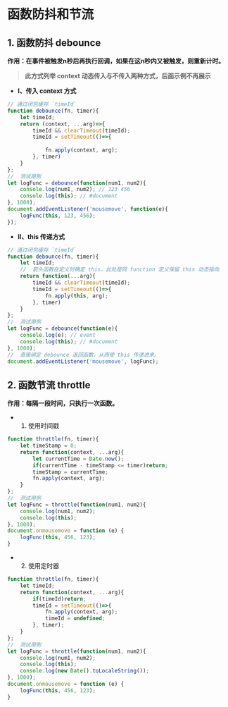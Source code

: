 <!--
 * @Author: monai
 * @Date: 2021-09-01 15:12:13
 * @LastEditors: monai
 * @LastEditTime: 2021-09-06 10:17:31
-->
# 函数防抖和节流

## 1. 函数防抖 debounce
**作用：在事件被触发n秒后再执行回调，如果在这n秒内又被触发，则重新计时。**
> **此方式列举 context 动态传入与不传入两种方式，后面示例不再展示**
 - **Ⅰ、传入 context 方式**
```javascript
// 通过闭包缓存 `timeId`
function debounce(fn, timer){
    let timeId;
    return (context, ...arg)=>{
        timeId && clearTimeout(timeId);
        timeId = setTimeout(()=>{
            
            fn.apply(context, arg);
        }, timer)
    }
};
//  测试用例
let logFunc = debounce(function(num1, num2){
    console.log(num1, num2); // 123 456
    console.log(this); // #document
}, 1000);
document.addEventListener('mousemove', function(e){
    logFunc(this, 123, 456);
});
```
 - **Ⅱ、this 传递方式**
```javascript
// 通过闭包缓存 `timeId`
function debounce(fn, timer){
    let timeId;
    //  箭头函数在定义时确定 this，此处是同 function 定义保留 this 动态指向
    return function(...arg){
        timeId && clearTimeout(timeId);
        timeId = setTimeout(()=>{
            fn.apply(this, arg);
        }, timer)
    }
};
//  测试用例
let logFunc = debounce(function(e){
    console.log(e); // event
    console.log(this); // #document
}, 1000);
//  直接绑定 debounce 返回函数，从而使 this 传递进来。
document.addEventListener('mousemove', logFunc);
```
## 2. 函数节流 throttle
**作用：每隔一段时间，只执行一次函数。**

- 1. 使用时间戳
```javascript
function throttle(fn, timer){
    let timeStamp = 0;
    return function(context, ...arg){
        let currentTime = Date.now();
        if(currentTime - timeStamp <= timer)return;
        timeStamp = currentTime;
        fn.apply(context, arg);
    }
};
//  测试用例
let logFunc = throttle(function(num1, num2){
    console.log(num1, num2);
    console.log(this);
}, 1000);
document.onmousemove = function (e) {
    logFunc(this, 456, 123);
}
```

- 2. 使用定时器
```javascript
function throttle(fn, timer){
    let timeId;
    return function(context, ...arg){
        if(timeId)return;
        timeId = setTimeout(()=>{
            fn.apply(context, arg);
            timeId = undefined;
        }, timer);
    }
};
//  测试用例
let logFunc = throttle(function(num1, num2){
    console.log(num1, num2);
    console.log(this);
    console.log(new Date().toLocaleString());
}, 1000);
document.onmousemove = function (e) {
    logFunc(this, 456, 123);
}
```

